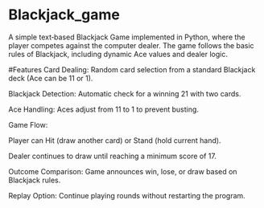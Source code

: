 ﻿# Blackjack_game
A simple text‑based Blackjack Game implemented in Python, where the player competes against the computer dealer. The game follows the basic rules of Blackjack, including dynamic Ace values and dealer logic.

#Features
Card Dealing:
Random card selection from a standard Blackjack deck (Ace can be 11 or 1).

Blackjack Detection:
Automatic check for a winning 21 with two cards.

Ace Handling:
Aces adjust from 11 to 1 to prevent busting.

Game Flow:

Player can Hit (draw another card) or Stand (hold current hand).

Dealer continues to draw until reaching a minimum score of 17.

Outcome Comparison:
Game announces win, lose, or draw based on Blackjack rules.

Replay Option:
Continue playing rounds without restarting the program.
